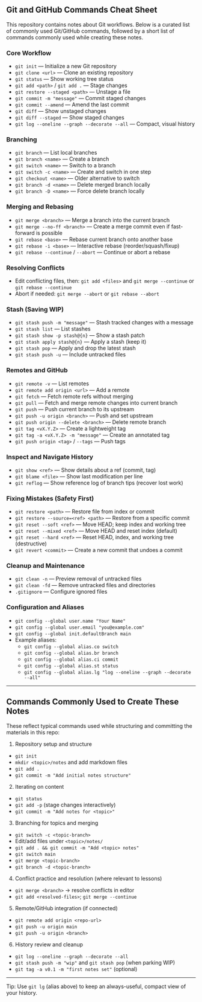 ## Git and GitHub Commands Cheat Sheet

This repository contains notes about Git workflows. Below is a curated list of commonly used Git/GitHub commands, followed by a short list of commands commonly used while creating these notes.

### Core Workflow
- `git init` — Initialize a new Git repository
- `git clone <url>` — Clone an existing repository
- `git status` — Show working tree status
- `git add <path>` / `git add .` — Stage changes
- `git restore --staged <path>` — Unstage a file
- `git commit -m "message"` — Commit staged changes
- `git commit --amend` — Amend the last commit
- `git diff` — Show unstaged changes
- `git diff --staged` — Show staged changes
- `git log --oneline --graph --decorate --all` — Compact, visual history

### Branching
- `git branch` — List local branches
- `git branch <name>` — Create a branch
- `git switch <name>` — Switch to a branch
- `git switch -c <name>` — Create and switch in one step
- `git checkout <name>` — Older alternative to switch
- `git branch -d <name>` — Delete merged branch locally
- `git branch -D <name>` — Force delete branch locally

### Merging and Rebasing
- `git merge <branch>` — Merge a branch into the current branch
- `git merge --no-ff <branch>` — Create a merge commit even if fast-forward is possible
- `git rebase <base>` — Rebase current branch onto another base
- `git rebase -i <base>` — Interactive rebase (reorder/squash/fixup)
- `git rebase --continue` / `--abort` — Continue or abort a rebase

### Resolving Conflicts
- Edit conflicting files, then: `git add <files>` and `git merge --continue` or `git rebase --continue`
- Abort if needed: `git merge --abort` or `git rebase --abort`

### Stash (Saving WIP)
- `git stash push -m "message"` — Stash tracked changes with a message
- `git stash list` — List stashes
- `git stash show -p stash@{n}` — Show a stash patch
- `git stash apply stash@{n}` — Apply a stash (keep it)
- `git stash pop` — Apply and drop the latest stash
- `git stash push -u` — Include untracked files

### Remotes and GitHub
- `git remote -v` — List remotes
- `git remote add origin <url>` — Add a remote
- `git fetch` — Fetch remote refs without merging
- `git pull` — Fetch and merge remote changes into current branch
- `git push` — Push current branch to its upstream
- `git push -u origin <branch>` — Push and set upstream
- `git push origin --delete <branch>` — Delete remote branch
- `git tag <vX.Y.Z>` — Create a lightweight tag
- `git tag -a <vX.Y.Z> -m "message"` — Create an annotated tag
- `git push origin <tag>` / `--tags` — Push tags

### Inspect and Navigate History
- `git show <ref>` — Show details about a ref (commit, tag)
- `git blame <file>` — Show last modification per line
- `git reflog` — Show reference log of branch tips (recover lost work)

### Fixing Mistakes (Safety First)
- `git restore <path>` — Restore file from index or commit
- `git restore --source=<ref> <path>` — Restore from a specific commit
- `git reset --soft <ref>` — Move HEAD; keep index and working tree
- `git reset --mixed <ref>` — Move HEAD and reset index (default)
- `git reset --hard <ref>` — Reset HEAD, index, and working tree (destructive)
- `git revert <commit>` — Create a new commit that undoes a commit

### Cleanup and Maintenance
- `git clean -n` — Preview removal of untracked files
- `git clean -fd` — Remove untracked files and directories
- `.gitignore` — Configure ignored files

### Configuration and Aliases
- `git config --global user.name "Your Name"`
- `git config --global user.email "you@example.com"`
- `git config --global init.defaultBranch main`
- Example aliases:
  - `git config --global alias.co switch`
  - `git config --global alias.br branch`
  - `git config --global alias.ci commit`
  - `git config --global alias.st status`
  - `git config --global alias.lg "log --oneline --graph --decorate --all"`

---

## Commands Commonly Used to Create These Notes

These reflect typical commands used while structuring and committing the materials in this repo:

1) Repository setup and structure
- `git init`
- `mkdir <topic>/notes` and add markdown files
- `git add .`
- `git commit -m "Add initial notes structure"`

2) Iterating on content
- `git status`
- `git add -p` (stage changes interactively)
- `git commit -m "Add notes for <topic>"`

3) Branching for topics and merging
- `git switch -c <topic-branch>`
- Edit/add files under `<topic>/notes/`
- `git add . && git commit -m "Add <topic> notes"`
- `git switch main`
- `git merge <topic-branch>`
- `git branch -d <topic-branch>`

4) Conflict practice and resolution (where relevant to lessons)
- `git merge <branch>` → resolve conflicts in editor
- `git add <resolved-files>`; `git merge --continue`

5) Remote/GitHub integration (if connected)
- `git remote add origin <repo-url>`
- `git push -u origin main`
- `git push -u origin <branch>`

6) History review and cleanup
- `git log --oneline --graph --decorate --all`
- `git stash push -m "wip"` and `git stash pop` (when parking WIP)
- `git tag -a v0.1 -m "first notes set"` (optional)

---

Tip: Use `git lg` (alias above) to keep an always-useful, compact view of your history.




